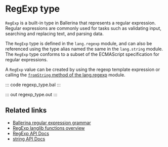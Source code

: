# RegExp type

`RegExp` is a built-in type in Ballerina that represents a regular expression. Regular expressions are commonly used for tasks such as validating input, searching and replacing text, and parsing data.

The `RegExp` type is defined in the `lang.regexp` module, and can also be referenced using the type alias named the same in the `lang.string` module. The `RegExp` type conforms to a subset of the ECMAScript specification for regular expressions.

A `RegExp` value can be created by using the regexp template expression or calling the [`fromString` method of the lang.regexp](https://lib.ballerina.io/ballerina/lang.regexp/latest#fromString) module. 

::: code regexp_type.bal :::

::: out regexp_type.out :::

## Related links
- [Ballerina regular expression grammar](https://ballerina.io/spec/lang/master/#section_10.1)
- [RegExp langlib functions overview](/learn/by-example/regexp_operations_overview)
- [RegExp API Docs](https://lib.ballerina.io/ballerina/lang.regexp)
- [string API Docs](https://lib.ballerina.io/ballerina/lang.string)
